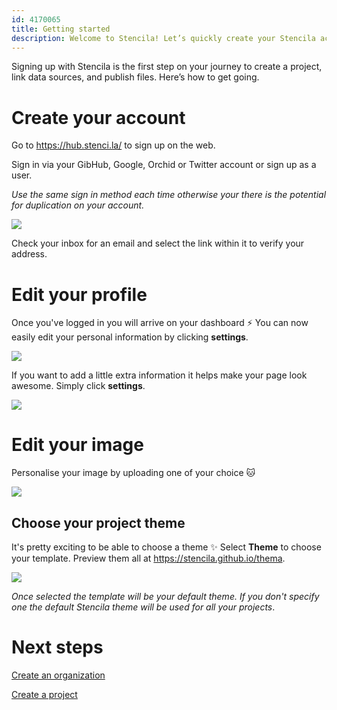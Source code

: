 ```yaml
---
id: 4170065
title: Getting started
description: Welcome to Stencila! Let’s quickly create your Stencila account and show you around so you can get started
---
```


Signing up with Stencila is the first step on your journey to create a project, link data sources, and publish files. Here’s how to get going.

# Create your account


Go to https://hub.stenci.la/ to sign up on the web.

Sign in via your GibHub, Google, Orchid or Twitter account or sign up as a user. 

*Use the same sign in method each time otherwise your there is the potential for duplication on your account.*

![](https://i.imgur.com/xW8xMDK.png)

Check your inbox for an email and select the link within it to verify your address. 

# Edit your profile

Once you've logged in you will arrive on your dashboard :zap: 
You can now easily edit your personal information by clicking **settings**. 

![](https://i.imgur.com/Wqk8Osz.png)

If you want to add a little extra information it helps make your page look awesome. Simply click **settings**.

![](https://i.imgur.com/HiPdVlK.png)

# Edit your image

Personalise your image by uploading one of your choice :cat:

![](https://i.imgur.com/3AL5q3T.png)

## Choose your project theme

It's pretty exciting to be able to choose a theme :sparkles: Select **Theme** to choose your template. Preview them all at https://stencila.github.io/thema.

![](https://i.imgur.com/kFXFbXW.png)

*Once selected the template will be your default theme. If you don't specify one the default Stencila theme will be used for all your projects*. 

# Next steps
 
[Create an organization](./https://hackmd.io/HzFwQFPuQvGpn_VZpa49yA)

[Create a project](https://hackmd.io/u3DIkALuSL2oTcx6JU4aZQ)








